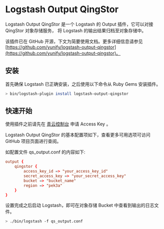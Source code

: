 ---
---

# Logstash Output QingStor

Logstash Output QingStor 是一个 Logstash 的 Output 插件，它可以对接 QingStor 对象存储服务， 将 Logstash 的输出结果归档至对象存储中。

该插件已在 GitHub 开源，下文为简要使用文档。更多详细信息请参见 [https://github.com/yunify/logstash-output-qingstor](https://github.com/yunify/logstash-output-qingstor)。

## 安装

首先确保 Logstash 已正确安装，之后使用以下命令从 Ruby Gems 安装插件。

```bash
> bin/logstash-plugin install logstash-output-qingstor
```

## 快速开始

使用插件之前请先在 [青云控制台](https://console.qingcloud.com/access_keys/) 申请 Access Key 。

Logstash Output QingStor 的基本配置项如下，查看更多可用选项可访问 GitHub 项目页面进行查阅。

如配置文件 qs_output.conf 的内容如下:

```conf
output {
    qingstor {
        access_key_id => "your_access_key_id"
        secret_access_key => "your_secret_access_key"
        bucket => "bucket_name"
        region => "pek3a"
    }
}
```

设置完成之后启动 Logstash，即可在对象存储 Bucket 中查看到输出的日志文件。

```bash
> ./bin/logstash -f qs_output.conf
```
